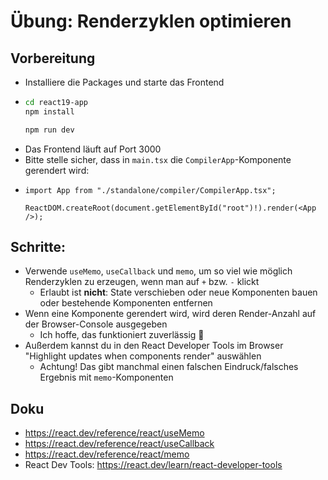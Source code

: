 # Übung: Renderzyklen optimieren

## Vorbereitung

* Installiere die Packages und starte das Frontend
* ```bash
  cd react19-app
  npm install
  
  npm run dev
  ```
* Das Frontend läuft auf Port 3000
* Bitte stelle sicher, dass in `main.tsx` die `CompilerApp`-Komponente gerendert wird:
* ```tsx
  import App from "./standalone/compiler/CompilerApp.tsx";
  
  ReactDOM.createRoot(document.getElementById("root")!).render(<App />);
  ```

## Schritte:

* Verwende `useMemo`, `useCallback` und `memo`, um so viel wie möglich Renderzyklen zu erzeugen, wenn man auf `+` bzw. `-` klickt
    * Erlaubt ist **nicht**: State verschieben oder neue Komponenten bauen oder bestehende Komponenten entfernen
* Wenn eine Komponente gerendert wird, wird deren Render-Anzahl auf der Browser-Console ausgegeben
    * Ich hoffe, das funktioniert zuverlässig 🙏
* Außerdem kannst du in den React Developer Tools im Browser "Highlight updates when components render" auswählen
    * Achtung! Das gibt manchmal einen falschen Eindruck/falsches Ergebnis mit `memo`-Komponenten

## Doku

* https://react.dev/reference/react/useMemo
* https://react.dev/reference/react/useCallback
* https://react.dev/reference/react/memo
* React Dev Tools: https://react.dev/learn/react-developer-tools